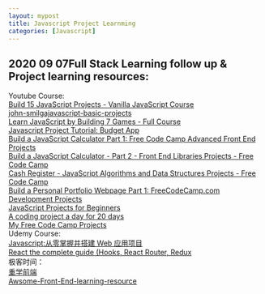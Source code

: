 ```yaml
---
layout: mypost
title: Javascript Project Learnming
categories: [Javascript]
---
```


## 2020 09 07Full Stack Learning follow up & Project learning resources:

Youtube Course:  
[Build 15 JavaScript Projects - Vanilla JavaScript Course](https://www.youtube.com/watch?v=3PHXvlpOkf4&ab_channel=freeCodeCamp.org)  
[john-smilgajavascript-basic-projects](https://github.com/john-smilga/javascript-basic-projects)  
[Learn JavaScript by Building 7 Games - Full Course](https://www.youtube.com/watch?v=lhNdUVh3qCc&ab_channel=freeCodeCamp.org)  
[Javascript Project Tutorial: Budget App](https://www.youtube.com/watch?v=m_HJ3juuFvo&ab_channel=freeCodeCamp.org)  
[Build a JavaScript Calculator Part 1: Free Code Camp Advanced Front End Projects](https://www.youtube.com/watch?v=24UvjYFDID0&ab_channel=DylanIsrael)  
[Build a JavaScript Calculator - Part 2 - Front End Libraries Projects - Free Code Camp](https://www.youtube.com/watch?v=H9cPEotGWi8&ab_channel=UsefulProgrammer)  
[Cash Register - JavaScript Algorithms and Data Structures Projects - Free Code Camp](https://www.youtube.com/watch?v=f7Jv5qgMS3A&ab_channel=UsefulProgrammer)  
[Build a Personal Portfolio Webpage Part 1: FreeCodeCamp.com Development Projects](https://www.youtube.com/watch?v=2klCZXwfvLs&ab_channel=DylanIsrael)  
[JavaScript Projects for Beginners](https://forum.freecodecamp.org/t/javascript-projects-for-beginners/365887)  
[A coding project a day for 20 days](https://www.freecodecamp.org/news/a-coding-project-a-day-for-20-days-5cd4c9383f84/)  
[My Free Code Camp Projects](https://gist.github.com/KaliaHayes/633e93581ebace3bde6291e745aa209c)  
Udemy Course:  
[Javascript:从零掌握并搭建 Web 应用项目](https://www.udemy.com/course/bittiger-javascript/learn/lecture/11042088#overview)  
[React the complete guide (Hooks, React Router, Redux](https://www.udemy.com/course/react-the-complete-guide-incl-redux/learn/lecture/8109000#overview)  
极客时间：  
[重学前端](https://time.geekbang.org/column/article/79539)  
[Awsome-Front-End-learning-resource](https://github.com/GlennOu66304/Awsome-Front-End-learning-resource)
